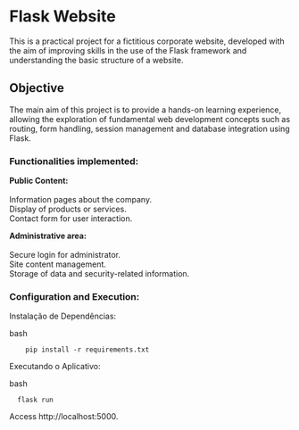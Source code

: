 <h1>Flask Website </h1>

This is a practical project for a fictitious corporate website, developed with the aim of improving skills in the use of the Flask framework and understanding the basic structure of a website.

<h2>Objective</h2>

The main aim of this project is to provide a hands-on learning experience, allowing the exploration of fundamental web development concepts such as routing, form handling, session management and database integration using Flask.

<h3>Functionalities implemented:</h3>

  <b>Public Content: </b><br><br>
        Information pages about the company.<br>
        Display of products or services.<br>
        Contact form for user interaction.<br>

  <b>Administrative area:</b><br><br>
        Secure login for administrator.<br>
        Site content management.<br>
        Storage of data and security-related information.<br>

<h3>Configuration and Execution:</h3>

Instalação de Dependências:

  bash
 
        pip install -r requirements.txt


Executando o Aplicativo:

  bash

      flask run

Access http://localhost:5000.        
